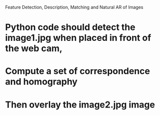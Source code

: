 Feature Detection, Description, Matching and Natural AR of Images
# Python code should detect the image1.jpg when placed in front of the web cam, 
# Compute a set of correspondence and homography 
# Then overlay the image2.jpg image

